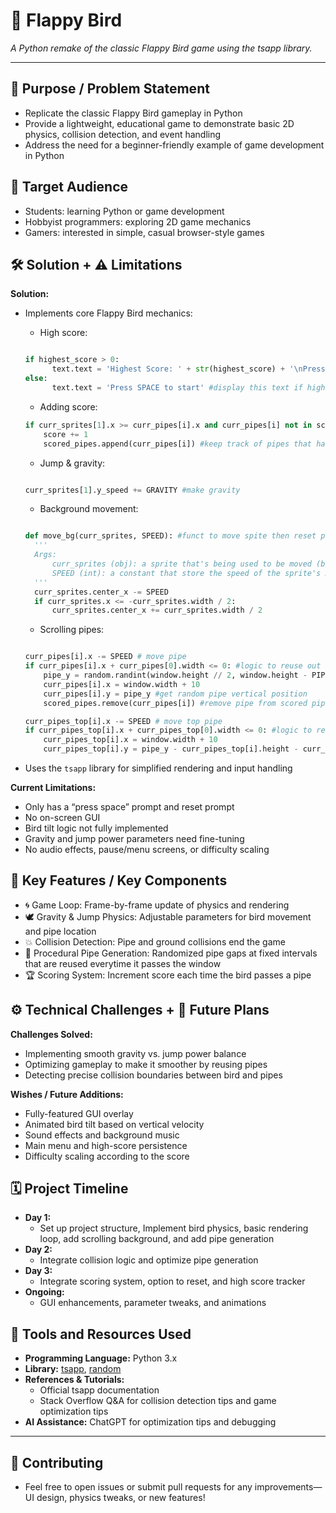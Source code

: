 # 🐤 Flappy Bird

*A Python remake of the classic Flappy Bird game using the tsapp library.*

---

## 🎯 Purpose / Problem Statement

- Replicate the classic Flappy Bird gameplay in Python  
- Provide a lightweight, educational game to demonstrate basic 2D physics, collision detection, and event handling  
- Address the need for a beginner-friendly example of game development in Python

## 👥 Target Audience

- Students: learning Python or game development  
- Hobbyist programmers: exploring 2D game mechanics  
- Gamers: interested in simple, casual browser-style games

## 🛠️ Solution + ⚠️ Limitations

**Solution:**  
- Implements core Flappy Bird mechanics:
    - High score:
    ```python

    if highest_score > 0:
          text.text = 'Highest Score: ' + str(highest_score) + '\nPress SPACE to start' #display highscore if high score is present
    else:
          text.text = 'Press SPACE to start' #display this text if high score is not present

    ```
    - Adding score:
    ```python
    if curr_sprites[1].x >= curr_pipes[i].x and curr_pipes[i] not in scored_pipes: #logic for scoring
        score += 1
        scored_pipes.append(curr_pipes[i]) #keep track of pipes that has been passed
    ```
    - Jump & gravity:
    ```python

    curr_sprites[1].y_speed += GRAVITY #make gravity

    ```
    - Background movement:
    ```python

    def move_bg(curr_sprites, SPEED): #funct to move spite then reset position
      '''
      Args:
          curr_sprites (obj): a sprite that's being used to be moved (background in this case)
          SPEED (int): a constant that store the speed of the sprite's movement (background in this case)
      '''
      curr_sprites.center_x -= SPEED
      if curr_sprites.x <= -curr_sprites.width / 2:
          curr_sprites.center_x += curr_sprites.width / 2

    ```
    - Scrolling pipes:
    ```python

    curr_pipes[i].x -= SPEED # move pipe
    if curr_pipes[i].x + curr_pipes[0].width <= 0: #logic to reuse out of bound pipes 
        pipe_y = random.randint(window.height // 2, window.height - PIPE_FLOOR_GAP)
        curr_pipes[i].x = window.width + 10
        curr_pipes[i].y = pipe_y #get random pipe vertical position
        scored_pipes.remove(curr_pipes[i]) #remove pipe from scored pipes since it needs to be considered a new pipe

    curr_pipes_top[i].x -= SPEED # move top pipe
    if curr_pipes_top[i].x + curr_pipes_top[0].width <= 0: #logic to reuse out of bound pipes
        curr_pipes_top[i].x = window.width + 10
        curr_pipes_top[i].y = pipe_y - curr_pipes_top[i].height - curr_sprites[1].height * 4 #use char's 4x height for gap between pipes 

    ```


- Uses the `tsapp` library for simplified rendering and input handling  

**Current Limitations:**  
- Only has a “press space” prompt and reset prompt  
- No on-screen GUI  
- Bird tilt logic not fully implemented  
- Gravity and jump power parameters need fine-tuning  
- No audio effects, pause/menu screens, or difficulty scaling

## 🔑 Key Features / Key Components

- 🌀 Game Loop: Frame-by-frame update of physics and rendering  
- 🕊️ Gravity & Jump Physics: Adjustable parameters for bird movement and pipe location  
- 💥 Collision Detection: Pipe and ground collisions end the game  
- 🌿 Procedural Pipe Generation: Randomized pipe gaps at fixed intervals that are reused everytime it passes the window  
- 🏆 Scoring System: Increment score each time the bird passes a pipe  

## ⚙️ Technical Challenges + 🌟 Future Plans

**Challenges Solved:**  
- Implementing smooth gravity vs. jump power balance  
- Optimizing gameplay to make it smoother by reusing pipes  
- Detecting precise collision boundaries between bird and pipes  

**Wishes / Future Additions:**  
- Fully-featured GUI overlay  
- Animated bird tilt based on vertical velocity  
- Sound effects and background music  
- Main menu and high-score persistence
- Difficulty scaling according to the score

## 🗓️ Project Timeline

- **Day 1:**  
  - Set up project structure, Implement bird physics, basic rendering loop, add scrolling background, and add pipe generation  
- **Day 2:**  
  - Integrate collision logic and optimize pipe generation  
- **Day 3:**  
  - Integrate scoring system, option to reset, and high score tracker  
- **Ongoing:**  
  - GUI enhancements, parameter tweaks, and animations

## 🧰 Tools and Resources Used

- **Programming Language:** Python 3.x  
- **Library:** [tsapp](https://github.com/cdent/tsapp), [random](https://www.geeksforgeeks.org/python-random-module/)  
- **References & Tutorials:**  
  - Official tsapp documentation  
  - Stack Overflow Q&A for collision detection tips and game optimization tips  
- **AI Assistance:** ChatGPT for optimization tips and debugging

---

## 🤝 Contributing

- Feel free to open issues or submit pull requests for any improvements—UI design, physics tweaks, or new features!
